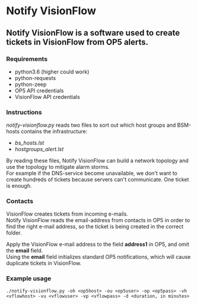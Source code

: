 # Notify VisionFlow

## Notify VisionFlow is a software used to create tickets in VisionFlow from OP5 alerts.

### Requirements
* python3.6 (higher could work)
* python-requests
* python-zeep
* OP5 API credentials
* VisionFlow API credentials

### Instructions
_notify-visionflow.py_ reads two files to sort out which host groups and BSM-hosts contains the infrastructure:
* _bs_hosts.lst_
* _hostgroups_alert.lst_

By reading these files, Notify VisionFlow can build a network topology and use the topology to mitigate alarm storms. <br />
For example if the DNS-service become unavailable, we don't want to create hundreds of tickets because servers can't communicate. One ticket is enough.

### Contacts
VisionFlow creates tickets from incoming e-mails. <br />
Notify VisionFlow reads the email-address from contacts in OP5 in order to find the right e-mail address, so the ticket is being created in the correct folder. <br />

Apply the VisionFlow e-mail address to the field **address1** in OP5, and omit the **email** field. <br />
Using the **email** field initializes standard OP5 notifications, which will cause duplicate tickets in VisionFlow.

### Example usage
    ./notify-visionflow.py -oh <op5host> -ou <op5user> -op <op5pass> -vh <vflowhost> -vu <vflowuser> -vp <vflowpass> -d <duration, in minutes>

